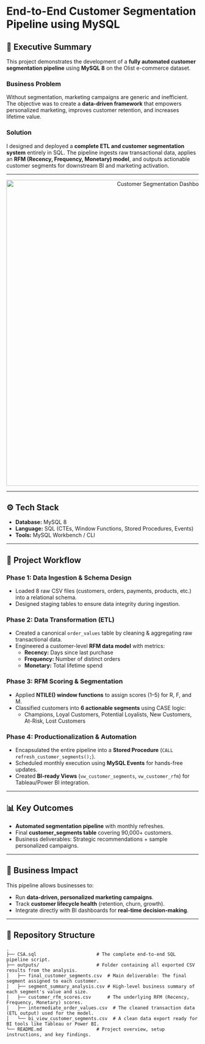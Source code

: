 # End-to-End Customer Segmentation Pipeline using MySQL

## 📌 Executive Summary
This project demonstrates the development of a **fully automated customer segmentation pipeline** using **MySQL 8** on the Olist e-commerce dataset.

### Business Problem
Without segmentation, marketing campaigns are generic and inefficient. The objective was to create a **data-driven framework** that empowers personalized marketing, improves customer retention, and increases lifetime value.

### Solution
I designed and deployed a **complete ETL and customer segmentation system** entirely in SQL. The pipeline ingests raw transactional data, applies an **RFM (Recency, Frequency, Monetary) model**, and outputs actionable customer segments for downstream BI and marketing activation.

---

<p align="center">
  <img src="outputs/customer-segmentation-dashboard.png" alt="Customer Segmentation Dashboard" width="800"/>
</p>

---

## ⚙️ Tech Stack
- **Database:** MySQL 8
- **Language:** SQL (CTEs, Window Functions, Stored Procedures, Events)
- **Tools:** MySQL Workbench / CLI

---

## 🔄 Project Workflow

### **Phase 1: Data Ingestion & Schema Design**
- Loaded 8 raw CSV files (customers, orders, payments, products, etc.) into a relational schema.
- Designed staging tables to ensure data integrity during ingestion.

### **Phase 2: Data Transformation (ETL)**
- Created a canonical `order_values` table by cleaning & aggregating raw transactional data.
- Engineered a customer-level **RFM data model** with metrics:
  - **Recency:** Days since last purchase
  - **Frequency:** Number of distinct orders
  - **Monetary:** Total lifetime spend

### **Phase 3: RFM Scoring & Segmentation**
- Applied **NTILE() window functions** to assign scores (1–5) for R, F, and M.
- Classified customers into **6 actionable segments** using CASE logic:
  - Champions, Loyal Customers, Potential Loyalists, New Customers, At-Risk, Lost Customers

### **Phase 4: Productionalization & Automation**
- Encapsulated the entire pipeline into a **Stored Procedure** (`CALL refresh_customer_segments();`).
- Scheduled monthly execution using **MySQL Events** for hands-free updates.
- Created **BI-ready Views** (`vw_customer_segments`, `vw_customer_rfm`) for Tableau/Power BI integration.

---

## 📊 Key Outcomes
- **Automated segmentation pipeline** with monthly refreshes.
- Final **customer_segments table** covering 90,000+ customers.
- Business deliverables: Strategic recommendations + sample personalized campaigns.

---

## 🚀 Business Impact
This pipeline allows businesses to:
- Run **data-driven, personalized marketing campaigns**.
- Track **customer lifecycle health** (retention, churn, growth).
- Integrate directly with BI dashboards for **real-time decision-making**.

---

## 📂 Repository Structure
```plaintext
.
├── CSA.sql                      # The complete end-to-end SQL pipeline script.
├── outputs/                     # Folder containing all exported CSV results from the analysis.
│   ├── final_customer_segments.csv  # Main deliverable: The final segment assigned to each customer.
│   ├── segment_summary_analysis.csv # High-level business summary of each segment's value and size.
│   ├── customer_rfm_scores.csv      # The underlying RFM (Recency, Frequency, Monetary) scores.
│   ├── intermediate_order_values.csv  # The cleaned transaction data (ETL output) used for the model.
│   └── bi_view_customer_segments.csv  # A clean data export ready for BI tools like Tableau or Power BI.
└── README.md                    # Project overview, setup instructions, and key findings.
